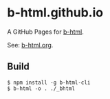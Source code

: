 # b-html.github.io

A GitHub Pages for [b-html](https://github.com/b-html/b-html).

See: [b-html.org](http://b-html.org).

## Build

```
$ npm install -g b-html-cli
$ b-html -o . ./_bhtml
```
